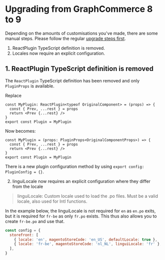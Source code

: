 # Upgrading from GraphCommerce 8 to 9

Depending on the amounts of customisations you've made, there are some manual
steps. Please follow the regular [upgrade steps first](./readme.md).

1. ReactPlugin TypeScript definition is removed.
2. Locales now require an explicit configuration.

## 1. ReactPlugin TypeScript definition is removed

The `ReactPlugin` TypeScript definition has been removed and only `PluginProps`
is available.

Replace

```tsx
const MyPlugin: ReactPlugin<typeof OriginalComponent> = (props) => {
  const { Prev, ...rest } = props
  return <Prev {...rest} />
}
export const Plugin = MyPlugin
```

Now becomes:

```tsx
const MyPlugin = (props: PluginProps<OriginalComponentProps>) => {
  const { Prev, ...rest } = props
  return <Prev {...rest} />
}
export const Plugin = MyPlugin
```

There is a new plugin configuration method by using
`export config: PluginConfig = {}`.

2. linguiLocale now requires an explicit configuration where they differ from
   the locale

> linguiLocale: Custom locale used to load the .po files. Must be a valid
> locale, also used for Intl functions.

In the example below, the linguiLocale is not required for `en` as `en.po`
exits, but it is required for `fr-be` as only `fr.po` exists. This thus also
allows you to create `fr-be.po` and use that.

```js
const config = {
  storefront: [
    { locale: 'en', magentoStoreCode: 'en_US', defaultLocale: true },
    { locale: 'fr-be', magentoStoreCode: 'nl_NL', linguiLocale: 'fr' },
  ],
}
```
